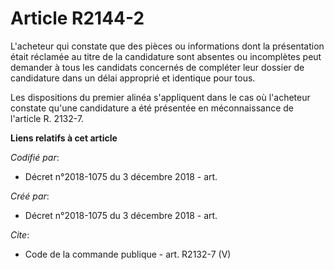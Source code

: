 # Article R2144-2

L'acheteur qui constate que des pièces ou informations dont la présentation était réclamée au titre de la candidature sont
absentes ou incomplètes peut demander à tous les candidats concernés de compléter leur dossier de candidature dans un délai
approprié et identique pour tous. 

Les dispositions du premier alinéa s'appliquent dans le cas où l'acheteur constate qu'une candidature a été présentée en
méconnaissance de l'article R. 2132-7.

**Liens relatifs à cet article**

_Codifié par_:

  - Décret n°2018-1075 du 3 décembre 2018 - art.

_Créé par_:

  - Décret n°2018-1075 du 3 décembre 2018 - art.

_Cite_:

  - Code de la commande publique - art. R2132-7 (V)
